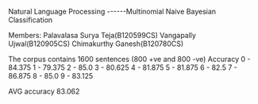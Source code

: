 Natural Language Processing
------Multinomial Naive Bayesian Classification

Members:
Palavalasa Surya Teja(B120599CS)
Vangapally Ujwal(B120905CS)
Chimakurthy Ganesh(B120780CS)

The corpus contains 1600 sentences (800 +ve and 800 -ve)
Accuracy
0 - 84.375
1 - 79.375
2 - 85.0
3 - 80.625
4 - 81.875
5 - 81.875
6 - 82.5
7 - 86.875
8 - 85.0
9 - 83.125

AVG accuracy 83.062
